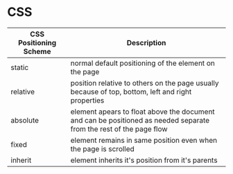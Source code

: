 # CSS

| CSS Positioning Scheme | Description |
| --- | --- |
| static | normal default positioning of the element on the page | 
| relative | position relative to others on the page usually because of top, bottom, left and right properties |
| absolute | element apears to float above the document and can be positioned as needed separate from the rest of the page flow |
| fixed | element remains in same position even when the page is scrolled |
| inherit | element inherits it's position from it's parents |
